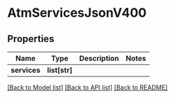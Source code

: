 # AtmServicesJsonV400

## Properties
Name | Type | Description | Notes
------------ | ------------- | ------------- | -------------
**services** | **list[str]** |  | 

[[Back to Model list]](../README.md#documentation-for-models) [[Back to API list]](../README.md#documentation-for-api-endpoints) [[Back to README]](../README.md)


